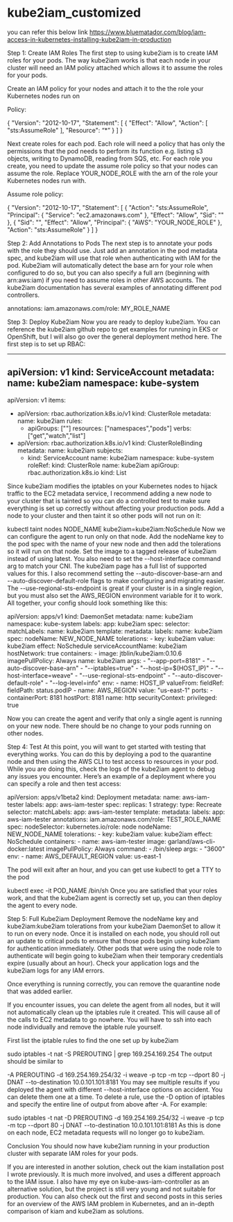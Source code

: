 # kube2iam_customized


you can refer this below link
https://www.bluematador.com/blog/iam-access-in-kubernetes-installing-kube2iam-in-production


 

Step 1: Create IAM Roles
The first step to using kube2iam is to create IAM roles for your pods. The way kube2iam works is that each node in your cluster will need an IAM policy attached which allows it to assume the roles for your pods.

Create an IAM policy for your nodes and attach it to the the role your Kubernetes nodes run on

Policy:

{
  "Version": "2012-10-17",
  "Statement": [
    {
      "Effect": "Allow",
      "Action": [
        "sts:AssumeRole"
      ],
      "Resource": “*”
    }
  ]
}
 
Next create roles for each pod. Each role will need a policy that has only the permissions that the pod needs to perform its function e.g. listing s3 objects, writing to DynamoDB, reading from SQS, etc. For each role you create, you need to update the assume role policy so that your nodes can assume the role. Replace YOUR_NODE_ROLE with the arn of the role your Kubernetes nodes run with.

Assume role policy:

{
  "Version": "2012-10-17",
  "Statement": [
    {
      "Action": "sts:AssumeRole",
      "Principal": {
        "Service": "ec2.amazonaws.com"
      },
      "Effect": "Allow",
      "Sid": ""
    },
    {
      "Sid": "",
      "Effect": "Allow",
      "Principal": {
        "AWS": "YOUR_NODE_ROLE"
      },
      "Action": "sts:AssumeRole"
    }
  ]
}
 

Step 2: Add Annotations to Pods
The next step is to annotate your pods with the role they should use. Just add an annotation in the pod metadata spec, and kube2iam will use that role when authenticating with IAM for the pod. Kube2iam will automatically detect the base arn for your role when configured to do so, but you can also specify a full arn (beginning with arn:aws:iam) if you need to assume roles in other AWS accounts. The kube2iam documentation has several examples of annotating different pod controllers.

annotations:
   iam.amazonaws.com/role: MY_ROLE_NAME
 

Step 3: Deploy Kube2iam
Now you are ready to deploy kube2iam. You can reference the kube2iam github repo to get examples for running in EKS or OpenShift, but I will also go over the general deployment method here. The first step is to set up RBAC:

---
apiVersion: v1
kind: ServiceAccount
metadata:
  name: kube2iam
  namespace: kube-system
---
apiVersion: v1
items:
  - apiVersion: rbac.authorization.k8s.io/v1
    kind: ClusterRole
    metadata:
      name: kube2iam
    rules:
      - apiGroups: [""]
        resources: ["namespaces","pods"]
        verbs: ["get","watch","list"]
  - apiVersion: rbac.authorization.k8s.io/v1
    kind: ClusterRoleBinding
    metadata:
      name: kube2iam
    subjects:
    - kind: ServiceAccount
      name: kube2iam
      namespace: kube-system
    roleRef:
      kind: ClusterRole
      name: kube2iam
      apiGroup: rbac.authorization.k8s.io
kind: List
 
Since kube2iam modifies the iptables on your Kubernetes nodes to hijack traffic to the EC2 metadata service, I recommend adding a new node to your cluster that is tainted so you can do a controlled test to make sure everything is set up correctly without affecting your production pods. Add a node to your cluster and then taint it so other pods will not run on it:

kubectl taint nodes NODE_NAME kube2iam=kube2iam:NoSchedule 
Now we can configure the agent to run only on that node. Add the nodeName key to the pod spec with the name of your new node and then add the tolerations so it will run on that node. Set the image to a tagged release of kube2iam instead of using latest. You also need to set the --host-interface command arg to match your CNI. The kube2iam page has a full list of supported values for this. I also recommend setting the --auto-discover-base-arn and --auto-discover-default-role flags to make configuring and migrating easier. The --use-regional-sts-endpoint is great if your cluster is in a single region, but you must also set the AWS_REGION environment variable for it to work. All together, your config should look something like this:

apiVersion: apps/v1
kind: DaemonSet
metadata:
  name: kube2iam
  namespace: kube-system
  labels:
    app: kube2iam
spec:
  selector:
    matchLabels:
      name: kube2iam
  template:
    metadata:
      labels:
        name: kube2iam
    spec:
      nodeName: NEW_NODE_NAME
      tolerations:
       - key: kube2iam
         value: kube2iam
         effect: NoSchedule
      serviceAccountName: kube2iam
      hostNetwork: true
      containers:
        - image: jtblin/kube2iam:0.10.6
          imagePullPolicy: Always
          name: kube2iam
          args:
            - "--app-port=8181"
            - "--auto-discover-base-arn"
            - "--iptables=true"
            - "--host-ip=$(HOST_IP)"
            - "--host-interface=weave"
            - "--use-regional-sts-endpoint"
            - "--auto-discover-default-role"
            - "--log-level=info"
          env:
            - name: HOST_IP
              valueFrom:
                fieldRef:
                  fieldPath: status.podIP
            - name: AWS_REGION
              value: "us-east-1"
          ports:
            - containerPort: 8181
              hostPort: 8181
              name: http
          securityContext:
            privileged: true
 
Now you can create the agent and verify that only a single agent is running on your new node. There should be no change to your pods running on other nodes.

 


Step 4: Test
At this point, you will want to get started with testing that everything works. You can do this by deploying a pod to the quarantine node and then using the AWS CLI to test access to resources in your pod. While you are doing this, check the logs of the kube2iam agent to debug any issues you encounter. Here’s an example of a deployment where you can specify a role and then test access:

apiVersion: apps/v1beta2
kind: Deployment
metadata:
  name: aws-iam-tester
  labels:
    app: aws-iam-tester
spec:
  replicas: 1
  strategy:
    type: Recreate
  selector:
    matchLabels:
      app: aws-iam-tester
  template:
    metadata:
      labels:
        app: aws-iam-tester
      annotations:
        iam.amazonaws.com/role: TEST_ROLE_NAME
    spec:
      nodeSelector:
        kubernetes.io/role: node
      nodeName: NEW_NODE_NAME
      tolerations:
       - key: kube2iam
         value: kube2iam
         effect: NoSchedule
      containers:
      - name: aws-iam-tester
        image: garland/aws-cli-docker:latest
        imagePullPolicy: Always
        command:
          - /bin/sleep
        args:
          - "3600"
        env:
          - name: AWS_DEFAULT_REGION
            value: us-east-1
 
The pod will exit after an hour, and you can get use kubectl to get a TTY to the pod 

kubectl exec -it POD_NAME /bin/sh 
Once you are satisfied that your roles work, and that the kube2iam agent is correctly set up, you can then deploy the agent to every node.

 

Step 5: Full Kube2iam Deployment
Remove the nodeName key and kube2iam:kube2iam tolerations from your kube2iam DaemonSet to allow it to run on every node. Once it is installed on each node, you should roll out an update to critical pods to ensure that those pods begin using kube2iam for authentication immediately. Other pods that were using the node role to authenticate will begin going to kube2iam when their temporary credentials expire (usually about an hour). Check your application logs and the kube2iam logs for any IAM errors.

Once everything is running correctly, you can remove the quarantine node that was added earlier.

If you encounter issues, you can delete the agent from all nodes, but it will not automatically clean up the iptables rule it created. This will cause all of the calls to EC2 metadata to go nowhere. You will have to ssh into each node individually and remove the iptable rule yourself.

First list the iptable rules to find the one set up by kube2iam

sudo iptables -t nat -S PREROUTING | grep 169.254.169.254 
The output should be similar to

-A PREROUTING -d 169.254.169.254/32 -i weave -p tcp -m tcp --dport 80 -j DNAT --to-destination 10.0.101.101:8181 
You may see multiple results if you deployed the agent with different --host-interface options on accident. You can delete them one at a time. To delete a rule, use the -D option of iptables and specify the entire line of output from above after -A. For example:

sudo iptables -t nat -D PREROUTING -d 169.254.169.254/32 -i weave -p tcp -m tcp --dport 80 -j DNAT --to-destination 10.0.101.101:8181 
As this is done on each node, EC2 metadata requests will no longer go to kube2iam.

 

Conclusion
You should now have kube2iam running in your production cluster with separate IAM roles for your pods.

If you are interested in another solution, check out the kiam installation post I wrote previously. It is much more involved, and uses a different approach to the IAM issue. I also have my eye on kube-aws-iam-controller as an alternative solution, but the project is still very young and not suitable for production. You can also check out the first and second posts in this series for an overview of the AWS IAM problem in Kubernetes, and an in-depth comparison of kiam and kube2iam as solutions.
